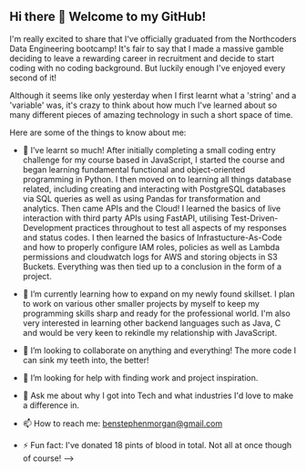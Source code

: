 ## Hi there 👋 Welcome to my GitHub!

I'm really excited to share that I've officially graduated from the Northcoders Data Engineering bootcamp! It's fair to say that I made a massive gamble deciding to leave a rewarding career in recruitment and decide to start coding with no coding background. But luckily enough I've enjoyed every second of it!

Although it seems like only yesterday when I first learnt what a 'string' and a 'variable' was, it's crazy to think about how much I've learned about so many different pieces of amazing technology in such a short space of time.

Here are some of the things to know about me:

- 🔭 I’ve learnt so much! After initially completing a small coding entry challenge for my course based in JavaScript, I started the course and began learning fundamental functional and object-oriented programming in Python. I then moved on to learning all things database related, including creating and interacting with PostgreSQL databases via SQL queries as well as using Pandas for transformation and analytics. Then came APIs and the Cloud! I learned the basics of live interaction with third party APIs using FastAPI, utilising Test-Driven-Development practices throughout to test all aspects of my responses and status codes. I then learned the basics of Infrastucture-As-Code and how to properly configure IAM roles, policies as well as Lambda permissions and cloudwatch logs for AWS and storing objects in S3 Buckets. Everything was then tied up to a conclusion in the form of a project.
  
- 🌱 I’m currently learning how to expand on my newly found skillset. I plan to work on various other smaller projects by myself to keep my programming skills sharp and ready for the professional world. I'm also very interested in learning other backend languages such as Java, C and would be very keen to rekindle my relationship with JavaScript.
  
- 👯 I’m looking to collaborate on anything and everything! The more code I can sink my teeth into, the better!
  
- 🤔 I’m looking for help with finding work and project inspiration.
  
- 💬 Ask me about why I got into Tech and what industries I'd love to make a difference in.
  
- 📫 How to reach me: benstephenmorgan@gmail.com 

- ⚡ Fun fact: I've donated 18 pints of blood in total. Not all at once though of course!
-->

